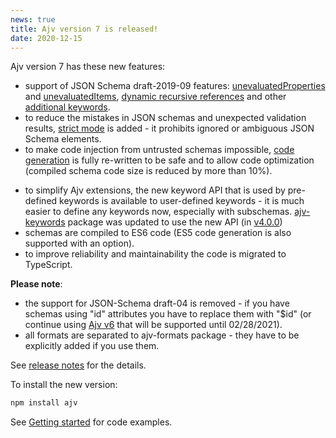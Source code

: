 ```yaml
---
news: true
title: Ajv version 7 is released!
date: 2020-12-15
---
```


Ajv version 7 has these new features:

- support of JSON Schema draft-2019-09 features: <a href="/json-schema.html#keywords-for-objecs">unevaluatedProperties</a> and <a href="/json-schema.html#unevaluateditems">unevaluatedItems</a>, <a href="/guide/combining-schemas.html#extending-recursive-schemas">dynamic recursive references</a> and other <a href="/json-schema.html#json-schema-draft-2019-09">additional keywords</a>.
- to reduce the mistakes in JSON schemas and unexpected validation results, <a href="/strict-mode.html">strict mode</a> is added - it prohibits ignored or ambiguous JSON Schema elements.
- to make code injection from untrusted schemas impossible, <a href="/codegen.html">code generation</a> is fully re-written to be safe and to allow code optimization (compiled schema code size is reduced by more than 10%).
<!-- more -->
- to simplify Ajv extensions, the new keyword API that is used by pre-defined keywords is available to user-defined keywords - it is much easier to define any keywords now, especially with subschemas. [ajv-keywords](https://github.com/ajv-validator/ajv-keywords) package was updated to use the new API (in [v4.0.0](https://github.com/ajv-validator/ajv-keywords/releases/tag/v4.0.0))
- schemas are compiled to ES6 code (ES5 code generation is also supported with an option).
- to improve reliability and maintainability the code is migrated to TypeScript.

**Please note**:

- the support for JSON-Schema draft-04 is removed - if you have schemas using "id" attributes you have to replace them with "\$id" (or continue using [Ajv v6](https://github.com/ajv-validator/ajv/tree/v6) that will be supported until 02/28/2021).
- all formats are separated to ajv-formats package - they have to be explicitly added if you use them.

See [release notes](https://github.com/ajv-validator/ajv/releases/tag/v7.0.0) for the details.

To install the new version:

```bash
npm install ajv
```

See [Getting started](/guide/getting-started.md) for code examples.
